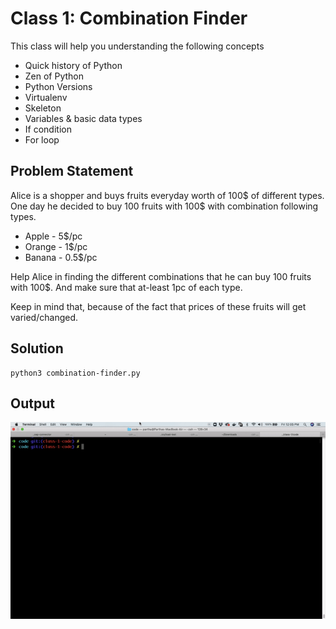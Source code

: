 # Class 1: Combination Finder

This class will help you understanding the following concepts

- Quick history of Python
- Zen of Python
- Python Versions
- Virtualenv
- Skeleton
- Variables & basic data types
- If condition
- For loop

## Problem Statement

Alice is a shopper and buys fruits everyday worth of 100$ of different types. One day he decided to buy 100 fruits with 100$ with combination following types.

- Apple  - 5$/pc
- Orange - 1$/pc
- Banana - 0.5$/pc

Help Alice in finding the different combinations that he can buy 100 fruits with 100$. And make sure that at-least 1pc of each type.

Keep in mind that, because of the fact that prices of these fruits will get varied/changed.

## Solution

```
python3 combination-finder.py
```
## Output

![TechSparks-Sks](images/output.gif "Combination Finder")
